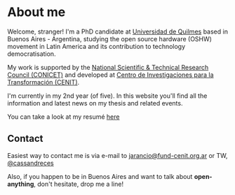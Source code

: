 # About me

Welcome, stranger! I'm a PhD candidate at [Universidad de Quilmes](https://unq.edu.ar) based in Buenos Aires - Argentina, studying the open source hardware (OSHW) movement in Latin America and its contribution to technology democratisation. 

My work is supported by the [National Scientific & Technical Research Council (CONICET)](http://www.conicet.gov.ar) and developed at [Centro de Investigaciones para la Transformación (CENIT)](http://www.fund-cenit.org.ar).

I'm currently in my 2nd year (of five). In this website you'll find all the information and latest news on my thesis and related events. 

You can take a look at my resumé [here](/phD_EN/resume.md)

## Contact

Easiest way to contact me is via e-mail to [jarancio@fund-cenit.org.ar](mailto:jarancio@fund-cenit.org.ar) or TW, [@cassandreces](www.twitter.com/cassandreces)

Also, if you happen to be in Buenos Aires and want to talk about **open-anything**, don't hesitate, drop me a line!
